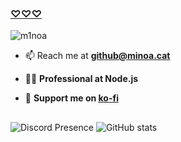 ### [♡♡♡](https://minoa.cat)

<img src="https://komarev.com/ghpvc/?username=m1noa&label=Profile%20views&color=0eb46c&style=flat" alt="m1noa" />

- 📫 Reach me at **github@minoa.cat**

- 👩‍🏫 **Professional at Node.js**

- 💸 **Support me on [ko-fi](https://ko-fi.com/squint)**

##
![Discord Presence](https://lanyard.cnrad.dev/api/919656376807092304?bg=1a1c1f&borderRadius=8px&gradient=aaaaaa&hideDiscrim=true&globalName=true&idleMessage=Doing..&useDisplayName=true&animated=true&)
![GitHub stats](https://github-readme-stats.vercel.app/api/top-langs/?username=M1noa&include_all_commits=true&bg_color=1a1c1f&hide_border=true&theme=dark&border_radius=8px&hide=css,mdx)
